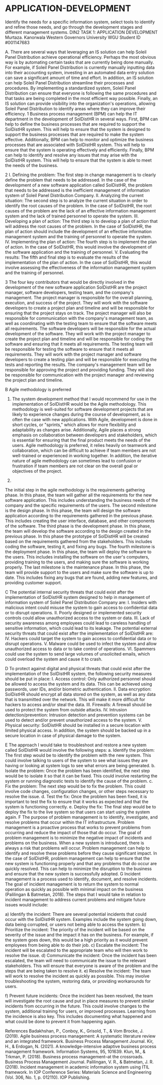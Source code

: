 # APPLICATION-DEVELOPMENT
Identify the needs for a specific information system, select tools to identify and refine those needs, and go through the development stages and different management systems.
 DIN2 TASK 1: APPLICATION DEVELOPMENT
Murtaza. Kanorwala
Western Governors University
WGU Student ID #001147683













A.
There are several ways that leveraging an IS solution can help Soleil Panel Distribution achieve operational efficiency. Perhaps the most obvious way is by automating certain tasks that are currently being done manually. For example, if Soleil Panel Distribution is currently manually inputting data into their accounting system, investing in an automated data entry solution can save a significant amount of time and effort. In addition, an IS solution can help Soleil Panel Distribution streamline their processes and procedures. By implementing a standardized system, Soleil Panel Distribution can ensure that everyone is following the same procedures and that tasks are being completed in the most efficient way possible. Finally, an IS solution can provide visibility into the organization's operations, allowing Soleil Panel Distribution to identify areas where they can improve their efficiency.
1
Business process management (BPM) can help the IT department in the development of SolDistHR in several ways. First, BPM can help to define the business processes that are required to support the SolDistHR system. This will help to ensure that the system is designed to support the business processes that are required to make the system effective. Additionally, BPM can help to monitor and optimize the business processes that are associated with SolDistHR system. This will help to ensure that the system is operating effectively and efficiently. Finally, BPM can help to identify and resolve any issues that may arise with the SolDistHR system. This will help to ensure that the system is able to meet the needs of the business.


2
I.	Defining the problem: The first step in change management is to clearly define the problem that needs to be addressed. In the case of the development of a new software application called SolDistHR, the problem that needs to be addressed is the inefficient management of information system of Soleil Panel Distribution Company.
II.	Analyzing the current situation: The second step is to analyze the current situation in order to identify the root causes of the problem. In the case of SolDistHR, the root causes of the problem are the lack of an effective information management system and the lack of trained personnel to operate the system.
III.	Developing a plan of action: The third step is to develop a plan of action that will address the root causes of the problem. In the case of SolDistHR, the plan of action should include the development of an effective information management system and the training of personnel to operate the system.
IV.	Implementing the plan of action: The fourth step is to implement the plan of action. In the case of SolDistHR, this would involve the development of the software application and the training of personnel.
V.	Evaluating the results: The fifth and final step is to evaluate the results of the implementation of the plan of action. In the case of SolDistHR, this would involve assessing the effectiveness of the information management system and the training of personnel.

3
The four key contributors that would be directly involved in the development of the new software application SolDistHR are the project manager, software developers, testing team, and the company's management.
The project manager is responsible for the overall planning, execution, and success of the project. They will work with the software developers to create a project plan and timeline and will be responsible for ensuring that the project stays on track. The project manager will also be responsible for communication with the company's management team, as well as coordinating with the testing team to ensure that the software meets all requirements.
The software developers will be responsible for the actual development of the software. They will work with the project manager to create the project plan and timeline and will be responsible for coding the software and ensuring that it meets all requirements.
The testing team will be responsible for testing the software to ensure that it meets all requirements. They will work with the project manager and software developers to create a testing plan and will be responsible for executing the tests and reporting the results.
The company's management team will be responsible for approving the project and providing funding. They will also be responsible for communication with the project manager and reviewing the project plan and timeline.

B
Agile methodology is preferred
1.	The system development method that I would recommend for use in the implementation of SolDistHR would be the Agile methodology. This methodology is well-suited for software development projects that are likely to experience changes during the course of development, as is often the case with new applications. With Agile, development is done in short cycles, or "sprints," which allows for more flexibility and adaptability as changes arise. Additionally, Agile places a strong emphasis on collaboration between developers and stakeholders, which is essential for ensuring that the final product meets the needs of the users. Agile methodology is preferred, it relies heavily on teamwork and collaboration, which can be difficult to achieve if team members are not well-trained or experienced in working together. In addition, the iterative nature of agile methodology can sometimes lead to confusion or frustration if team members are not clear on the overall goal or objectives of the project.

2.
The initial step in the agile methodology is the requirements gathering phase. In this phase, the team will gather all the requirements for the new software application. This includes understanding the business needs of the company and the specific requirements of the users.
The second milestone is the design phase. In this phase, the team will design the software application according to the requirements gathered in the previous phase. This includes creating the user interface, database, and other components of the software.
The third phase is the development phase. In this phase, the team will develop the software according to the design created in the previous phase. In this phase the prototype of SolDistHR will be created based on the requirements gathered from the stakeholders. This includes coding the software, testing it, and fixing any bugs. 
The fourth milestone is the deployment phase. In this phase, the team will deploy the software to the users. This includes installing the software on the user's computers, providing training to the users, and making sure the software is working properly.
The last milestone is the maintenance phase. In this phase, the team will provide support to the users and make sure the software is up to date. This includes fixing any bugs that are found, adding new features, and providing customer support.

C
The potential internal security threats that could exist after the implementation of SolDistHR system designed to help in management of information system of Soleil Panel Distribution Company are:
I.	Insiders with malicious intent could misuse the system to gain access to confidential data or to disrupt operations.
II.	Poorly designed or implemented security controls could allow unauthorized access to the system or data.
III.	Lack of security awareness among employees could lead to careless handling of sensitive information, which could lead to its leakage.
The potential external security threats that could exist after the implementation of SolDistHR are:
IV.	Hackers could target the system to gain access to confidential data or to disrupt operations.
V.	Malware could be used to infect the system and allow unauthorized access to data or to take control of operations.
VI.	Spammers could use the system to send large volumes of unsolicited emails, which could overload the system and cause it to crash.

D
To protect against digital and physical threats that could exist after the implementation of the SolDistHR system, the following security measures should be put in place:
I.	 Access control: Only authorized personnel should be allowed to access the system and its data. This can be achieved using passwords, user IDs, and/or biometric authentication.
II.	 Data encryption: SolDistHR should encrypt all data stored on the system, as well as any data that is transmitted over the network. This will make it more difficult for hackers to access and/or steal the data.
III.	Firewalls: A firewall should be used to protect the system from outside attacks.
IV.	Intrusion detection/prevention: Intrusion detection and prevention systems can be used to detect and/or prevent unauthorized access to the system.
V.	Physical security: SolDistHR should be installed in a secure location with limited physical access. In addition, the system should be backed up in a secure location in case of physical damage to the system.


E
The approach I would take to troubleshoot and restore a new system called SolDistHR would involve the following steps:
a.	Identify the problem: The first step would be to identify the problem with the new system. This could involve talking to users of the system to see what issues they are having or looking at system logs to see what errors are being generated.
b.	Isolate the problem: Once the problem has been identified, the next step would be to isolate it so that it can be fixed. This could involve restarting the system or running diagnostic tests to identify the cause of the problem.
c.	Fix the problem: The next step would be to fix the problem. This could involve code changes, configuration changes, or other steps necessary to resolve the issue.
d.	Test the fix: Once the problem has been fixed, it is important to test the fix to ensure that it works as expected and that the system is functioning correctly.
e.	Deploy the fix: The final step would be to deploy the fix to the live system so that users can start using the system again.
F
The purpose of problem management is to identify, investigate, and resolve problems that occur within the IT infrastructure. Problem management is a proactive process that works to prevent problems from occurring and reduce the impact of those that do occur. The goal of problem management is to minimize the negative impact of incidents and problems on the business.
When a new system is introduced, there is always a risk that problems will occur. Problem management can help to identify and resolve these problems before they cause significant impact. In the case of SolDistHR, problem management can help to ensure that the new system is functioning properly and that any problems that do occur are quickly resolved. This can help to minimize the disruption to the business and ensure that the new system is successfully adopted.
G
Incident management is a process used to identify, document, and resolve incidents. The goal of incident management is to return the system to normal operation as quickly as possible with minimal impact on the business (Palilingan & Batmetan, 2018). The steps that I would take in relation to incident management to address current problems and mitigate future issues would include:



a)	Identify the incident:
There are several potential incidents that could occur with the SolDistHR system. Examples include the system going down, data being corrupted, or users not being able to access the system.
b)	Prioritize the incident:
The priority of the incident will be based on the severity of the issue and the impact it has on the business. For example, if the system goes down, this would be a high priority as it would prevent employees from being able to do their job.
c)	Escalate the incident:
The incident will be escalated to the appropriate team who will then work to resolve the issue.
d)	Communicate the incident:
Once the incident has been escalated, the team will need to communicate the issue to the relevant stakeholders. This will ensure that everyone is aware of the problem and the steps that are being taken to resolve it.
e)	Resolve the incident:
The team will work to resolve the incident as quickly as possible. This may involve troubleshooting the system, restoring data, or providing workarounds for users.


f)	Prevent future incidents:
Once the incident has been resolved, the team will investigate the root cause and put in place measures to prevent similar incidents from occurring in the future. This could involve changes to the system, additional training for users, or improved processes. Learning from the incidence is also key. This includes documenting what happened and what could be done to prevent it from happening again.












References
Badakhshan, P., Conboy, K., Grisold, T., & Vom Brocke, J. (2019). Agile business process management: A systematic literature review and an integrated framework. Business Process Management Journal.
Kir, H., & Erdogan, N. (2021). A knowledge-intensive adaptive business process management framework. Information Systems, 95, 101639.
Klun, M., & Trkman, P. (2018). Business process management–at the crossroads. Business Process Management Journal.
Palilingan, V. R., & Batmetan, J. R. (2018). Incident management in academic information system using ITIL framework. In IOP Conference Series: Materials Science and Engineering (Vol. 306, No. 1, p. 012110). IOP Publishing.  

